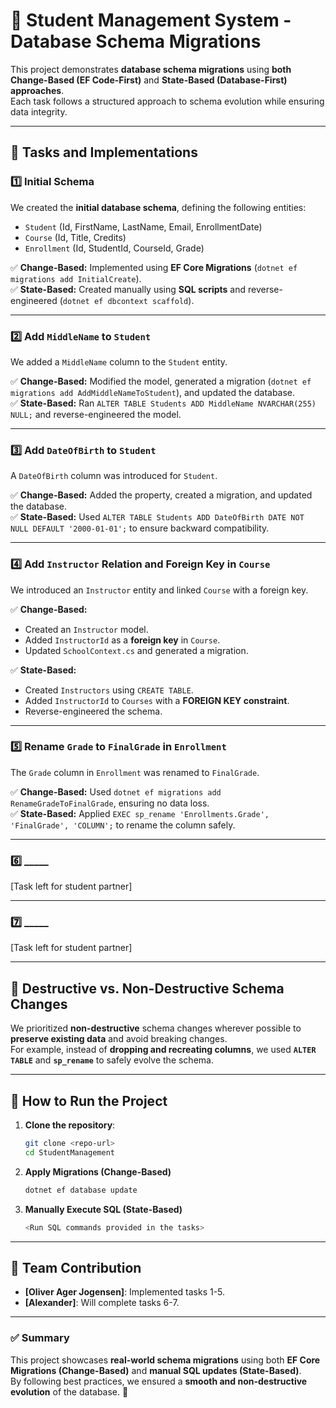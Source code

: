 # 📜 Student Management System - Database Schema Migrations

This project demonstrates **database schema migrations** using **both Change-Based (EF Code-First)** and **State-Based (Database-First) approaches**.  
Each task follows a structured approach to schema evolution while ensuring data integrity.

---

## 📌 Tasks and Implementations

### 1️⃣ Initial Schema
We created the **initial database schema**, defining the following entities:
- `Student` (Id, FirstName, LastName, Email, EnrollmentDate)
- `Course` (Id, Title, Credits)
- `Enrollment` (Id, StudentId, CourseId, Grade)

✅ **Change-Based:** Implemented using **EF Core Migrations** (`dotnet ef migrations add InitialCreate`).  
✅ **State-Based:** Created manually using **SQL scripts** and reverse-engineered (`dotnet ef dbcontext scaffold`).

---

### 2️⃣ Add `MiddleName` to `Student`
We added a `MiddleName` column to the `Student` entity.

✅ **Change-Based:** Modified the model, generated a migration (`dotnet ef migrations add AddMiddleNameToStudent`), and updated the database.  
✅ **State-Based:** Ran `ALTER TABLE Students ADD MiddleName NVARCHAR(255) NULL;` and reverse-engineered the model.

---

### 3️⃣ Add `DateOfBirth` to `Student`
A `DateOfBirth` column was introduced for `Student`.

✅ **Change-Based:** Added the property, created a migration, and updated the database.  
✅ **State-Based:** Used `ALTER TABLE Students ADD DateOfBirth DATE NOT NULL DEFAULT '2000-01-01';` to ensure backward compatibility.

---

### 4️⃣ Add `Instructor` Relation and Foreign Key in `Course`
We introduced an `Instructor` entity and linked `Course` with a foreign key.

✅ **Change-Based:**  
- Created an `Instructor` model.  
- Added `InstructorId` as a **foreign key** in `Course`.  
- Updated `SchoolContext.cs` and generated a migration.

✅ **State-Based:**  
- Created `Instructors` using `CREATE TABLE`.  
- Added `InstructorId` to `Courses` with a **FOREIGN KEY constraint**.  
- Reverse-engineered the schema.

---

### 5️⃣ Rename `Grade` to `FinalGrade` in `Enrollment`
The `Grade` column in `Enrollment` was renamed to `FinalGrade`.

✅ **Change-Based:** Used `dotnet ef migrations add RenameGradeToFinalGrade`, ensuring no data loss.  
✅ **State-Based:** Applied `EXEC sp_rename 'Enrollments.Grade', 'FinalGrade', 'COLUMN';` to rename the column safely.

---

### 6️⃣ _____
[Task left for student partner]

---

### 7️⃣ _____
[Task left for student partner]

---

## 📌 Destructive vs. Non-Destructive Schema Changes
We prioritized **non-destructive** schema changes wherever possible to **preserve existing data** and avoid breaking changes.  
For example, instead of **dropping and recreating columns**, we used **`ALTER TABLE`** and **`sp_rename`** to safely evolve the schema.

---

## 🚀 How to Run the Project
1. **Clone the repository**:
   ```sh
   git clone <repo-url>
   cd StudentManagement
   ```
2. **Apply Migrations (Change-Based)**
   ```sh
   dotnet ef database update
   ```
3. **Manually Execute SQL (State-Based)**
   ```sh
   <Run SQL commands provided in the tasks>
   ```

---

## 📌 Team Contribution
- **[Oliver Ager Jogensen]**: Implemented tasks 1-5.
- **[Alexander]**: Will complete tasks 6-7.

---

### ✅ Summary
This project showcases **real-world schema migrations** using both **EF Core Migrations (Change-Based)** and **manual SQL updates (State-Based)**.  
By following best practices, we ensured a **smooth and non-destructive evolution** of the database. 🚀  
